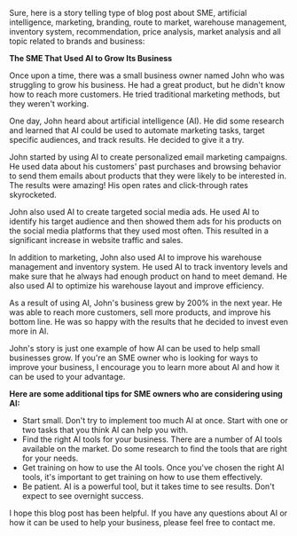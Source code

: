 Sure, here is a story telling type of blog post about SME, artificial intelligence, marketing, branding, route to market, warehouse management, inventory system, recommendation, price analysis, market analysis and all topic related to brands and business:

**The SME That Used AI to Grow Its Business**

Once upon a time, there was a small business owner named John who was struggling to grow his business. He had a great product, but he didn't know how to reach more customers. He tried traditional marketing methods, but they weren't working.

One day, John heard about artificial intelligence (AI). He did some research and learned that AI could be used to automate marketing tasks, target specific audiences, and track results. He decided to give it a try.

John started by using AI to create personalized email marketing campaigns. He used data about his customers' past purchases and browsing behavior to send them emails about products that they were likely to be interested in. The results were amazing! His open rates and click-through rates skyrocketed.

John also used AI to create targeted social media ads. He used AI to identify his target audience and then showed them ads for his products on the social media platforms that they used most often. This resulted in a significant increase in website traffic and sales.

In addition to marketing, John also used AI to improve his warehouse management and inventory system. He used AI to track inventory levels and make sure that he always had enough product on hand to meet demand. He also used AI to optimize his warehouse layout and improve efficiency.

As a result of using AI, John's business grew by 200% in the next year. He was able to reach more customers, sell more products, and improve his bottom line. He was so happy with the results that he decided to invest even more in AI.

John's story is just one example of how AI can be used to help small businesses grow. If you're an SME owner who is looking for ways to improve your business, I encourage you to learn more about AI and how it can be used to your advantage.

**Here are some additional tips for SME owners who are considering using AI:**

* Start small. Don't try to implement too much AI at once. Start with one or two tasks that you think AI can help you with.
* Find the right AI tools for your business. There are a number of AI tools available on the market. Do some research to find the tools that are right for your needs.
* Get training on how to use the AI tools. Once you've chosen the right AI tools, it's important to get training on how to use them effectively.
* Be patient. AI is a powerful tool, but it takes time to see results. Don't expect to see overnight success.

I hope this blog post has been helpful. If you have any questions about AI or how it can be used to help your business, please feel free to contact me.